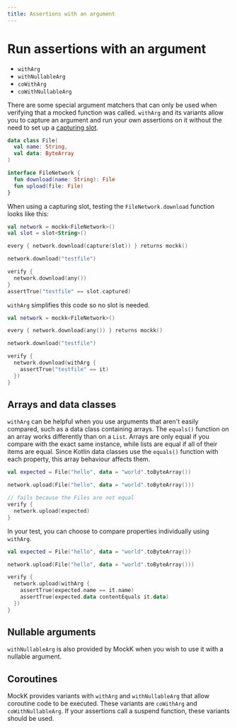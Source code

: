 ```yaml
---
title: Assertions with an argument
---
```


# Run assertions with an argument

- `withArg`
- `withNullableArg`
- `coWithArg`
- `coWithNullableArg`

There are some special argument matchers that can only be used when verifying that a mocked function was called. `withArg` and its variants allow you to capture an argument and run your own assertions on it without the need to set up a [capturing slot](capture.md).

```kotlin
data class File(
  val name: String,
  val data: ByteArray
)

interface FileNetwork {
  fun download(name: String): File
  fun upload(file: File)
}
```

When using a capturing slot, testing the `FileNetwork.download` function looks like this:

```kotlin
val network = mockk<FileNetwork>()
val slot = slot<String>()

every { network.download(capture(slot)) } returns mockk()

network.download("testfile")

verify {
  network.download(any())
}
assertTrue("testfile" == slot.captured)
```

`withArg` simplifies this code so no slot is needed.

```kotlin
val network = mockk<FileNetwork>()

every { network.download(any()) } returns mockk()

network.download("testfile")

verify {
  network.download(withArg {
    assertTrue("testfile" == it)
  })
}
```

## Arrays and data classes

`withArg` can be helpful when you use arguments that aren't easily compared, such as a data class containing arrays. The `equals()` function on an array works differently than on a `List`. Arrays are only equal if you compare with the exact same instance, while lists are equal if all of their items are equal. Since Kotlin data classes use the `equals()` function with each property, this array behaviour affects them.

```kotlin
val expected = File("hello", data = "world".toByteArray())

network.upload(File("hello", data = "world".toByteArray()))

// fails because the Files are not equal
verify {
  network.upload(expected)
}
```

In your test, you can choose to compare properties individually using `withArg`.

```kotlin
val expected = File("hello", data = "world".toByteArray())

network.upload(File("hello", data = "world".toByteArray()))

verify {
  network.upload(withArg {
    assertTrue(expected.name == it.name)
    assertTrue(expected.data contentEquals it.data)
  })
}
```

## Nullable arguments

`withNullableArg` is also provided by MockK when you wish to use it with a nullable argument.

## Coroutines

MockK provides variants with `withArg` and `withNullableArg` that allow coroutine code to be executed. These variants are `coWithArg` and `coWithNullableArg`. If your assertions call a suspend function, these variants should be used.
